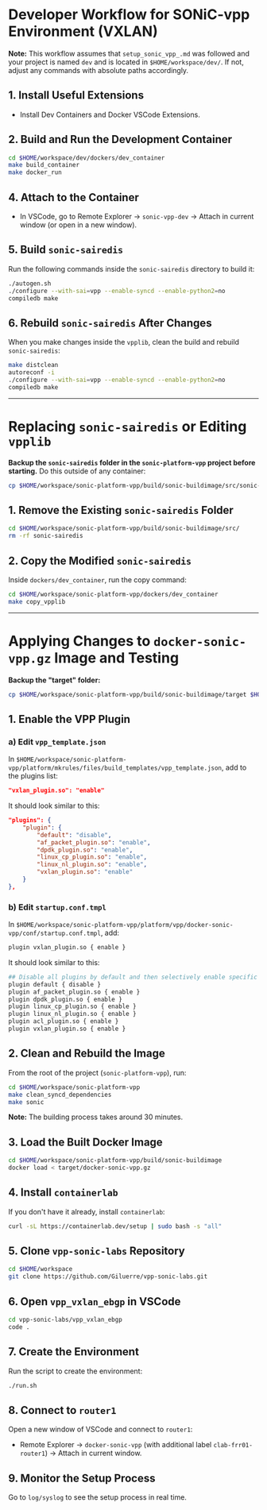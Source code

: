 # Developer Workflow for SONiC-vpp Environment (VXLAN)

**Note:** This workflow assumes that `setup_sonic_vpp_.md` was followed and your project is named `dev` and is located in `$HOME/workspace/dev/`. If not, adjust any commands with absolute paths accordingly.

## 1. Install Useful Extensions
- Install Dev Containers and Docker VSCode Extensions.

## 2. Build and Run the Development Container

```sh
cd $HOME/workspace/dev/dockers/dev_container
make build_container
make docker_run
```

## 4. Attach to the Container
- In VSCode, go to Remote Explorer -> `sonic-vpp-dev` -> Attach in current window (or open in a new window).

## 5. Build `sonic-sairedis`
Run the following commands inside the `sonic-sairedis` directory to build it:

```sh
./autogen.sh
./configure --with-sai=vpp --enable-syncd --enable-python2=no
compiledb make
```

## 6. Rebuild `sonic-sairedis` After Changes
When you make changes inside the `vpplib`, clean the build and rebuild `sonic-sairedis`:

```sh
make distclean
autoreconf -i
./configure --with-sai=vpp --enable-syncd --enable-python2=no
compiledb make
```
---

# Replacing `sonic-sairedis` or Editing `vpplib`

**Backup the `sonic-sairedis` folder in the `sonic-platform-vpp` project before starting.** Do this outside of any container:

```sh
cp $HOME/workspace/sonic-platform-vpp/build/sonic-buildimage/src/sonic-sairedis $HOME/workspace/backups/
```

## 1. Remove the Existing `sonic-sairedis` Folder

```sh
cd $HOME/workspace/sonic-platform-vpp/build/sonic-buildimage/src/
rm -rf sonic-sairedis
```

## 2. Copy the Modified `sonic-sairedis`
Inside `dockers/dev_container`, run the copy command:

```sh
cd $HOME/workspace/sonic-platform-vpp/dockers/dev_container
make copy_vpplib
```

---

# Applying Changes to `docker-sonic-vpp.gz` Image and Testing

**Backup the "target" folder:**

```sh
cp $HOME/workspace/sonic-platform-vpp/build/sonic-buildimage/target $HOME/workspace/backups/
```

## 1. Enable the VPP Plugin
### a) Edit `vpp_template.json`
In `$HOME/workspace/sonic-platform-vpp/platform/mkrules/files/build_templates/vpp_template.json`, add to the plugins list:

```json
"vxlan_plugin.so": "enable"
```

It should look similar to this:

```json
"plugins": {
	"plugin": {
	    "default": "disable",
	    "af_packet_plugin.so": "enable",
	    "dpdk_plugin.so": "enable",
	    "linux_cp_plugin.so": "enable",
	    "linux_nl_plugin.so": "enable",
	    "vxlan_plugin.so": "enable"
	}
},
```

### b) Edit `startup.conf.tmpl`
In `$HOME/workspace/sonic-platform-vpp/platform/vpp/docker-sonic-vpp/conf/startup.conf.tmpl`, add:

```sh
plugin vxlan_plugin.so { enable }
```

It should look similar to this:

```sh
## Disable all plugins by default and then selectively enable specific plugins
plugin default { disable }
plugin af_packet_plugin.so { enable }
plugin dpdk_plugin.so { enable }
plugin linux_cp_plugin.so { enable }
plugin linux_nl_plugin.so { enable }
plugin acl_plugin.so { enable }
plugin vxlan_plugin.so { enable }
```

## 2. Clean and Rebuild the Image
From the root of the project (`sonic-platform-vpp`), run:

```sh
cd $HOME/workspace/sonic-platform-vpp
make clean_syncd_dependencies
make sonic
```
**Note:** The building process takes around 30 minutes.

## 3. Load the Built Docker Image

```sh
cd $HOME/workspace/sonic-platform-vpp/build/sonic-buildimage
docker load < target/docker-sonic-vpp.gz
```

## 4. Install `containerlab`
If you don't have it already, install `containerlab`:

```sh
curl -sL https://containerlab.dev/setup | sudo bash -s "all"
```

## 5. Clone `vpp-sonic-labs` Repository

```sh
cd $HOME/workspace
git clone https://github.com/Giluerre/vpp-sonic-labs.git
```

## 6. Open `vpp_vxlan_ebgp` in VSCode

```sh
cd vpp-sonic-labs/vpp_vxlan_ebgp
code .
```

## 7. Create the Environment
Run the script to create the environment:

```sh
./run.sh
```

## 8. Connect to `router1`
Open a new window of VSCode and connect to `router1`:

- Remote Explorer -> `docker-sonic-vpp` (with additional label `clab-frr01-router1`) -> Attach in current window.

## 9. Monitor the Setup Process
Go to `log/syslog` to see the setup process in real time.
